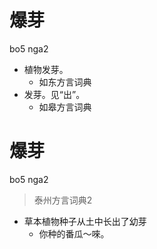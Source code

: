 # 爆芽
bo5 nga2
+ 植物发芽。
  * 如东方言词典
+ 发芽。见“出”。
  * 如皋方言词典


# 爆芽
bo5 nga2
> 泰州方言词典2
- 草本植物种子从土中长出了幼芽
  - 你种的番瓜～唻。
